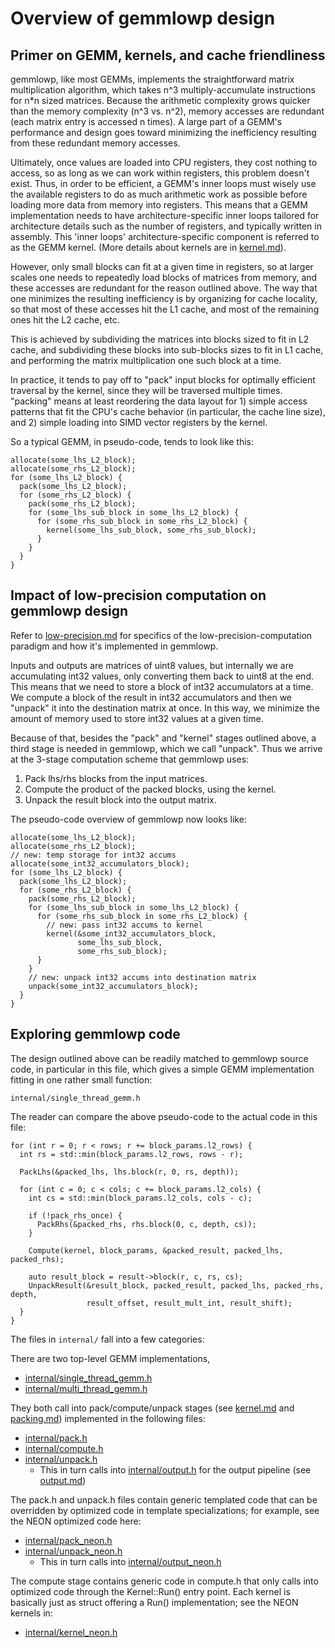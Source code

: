 # Overview of gemmlowp design

## Primer on GEMM, kernels, and cache friendliness

gemmlowp, like most GEMMs, implements the straightforward matrix multiplication
algorithm, which takes n^3 multiply-accumulate instructions for n*n sized
matrices. Because the arithmetic complexity grows quicker than the memory
complexity (n^3 vs. n^2), memory accesses are redundant (each matrix entry is
accessed n times). A large part of a GEMM's performance and design goes toward
minimizing the inefficiency resulting from these redundant memory accesses.

Ultimately, once values are loaded into CPU registers, they cost nothing to
access, so as long as we can work within registers, this problem doesn't exist.
Thus, in order to be efficient, a GEMM's inner loops must wisely use the
available registers to do as much arithmetic work as possible before loading
more data from memory into registers. This means that a GEMM implementation
needs to have architecture-specific inner loops tailored for architecture
details such as the number of registers, and typically written in assembly. This
'inner loops' architecture-specific component is referred to as the GEMM kernel.
(More details about kernels are in [kernel.md](kernel.md)).

However, only small blocks can fit at a given time in registers, so at larger
scales one needs to repeatedly load blocks of matrices from memory, and these
accesses are redundant for the reason outlined above. The way that one minimizes
the resulting inefficiency is by organizing for cache locality, so that most of
these accesses hit the L1 cache, and most of the remaining ones hit the L2
cache, etc.

This is achieved by subdividing the matrices into blocks sized to fit in L2
cache, and subdividing these blocks into sub-blocks sizes to fit in L1 cache,
and performing the matrix multiplication one such block at a time.

In practice, it tends to pay off to "pack" input blocks for optimally efficient
traversal by the kernel, since they will be traversed multiple times. "packing"
means at least reordering the data layout for 1) simple access patterns that fit
the CPU's cache behavior (in particular, the cache line size), and 2) simple
loading into SIMD vector registers by the kernel.

So a typical GEMM, in pseudo-code, tends to look like this:

```
allocate(some_lhs_L2_block);
allocate(some_rhs_L2_block);
for (some_lhs_L2_block) {
  pack(some_lhs_L2_block);
  for (some_rhs_L2_block) {
    pack(some_rhs_L2_block);
    for (some_lhs_sub_block in some_lhs_L2_block) {
      for (some_rhs_sub_block in some_rhs_L2_block) {
        kernel(some_lhs_sub_block, some_rhs_sub_block);
      }
    }
  }
}
```

## Impact of low-precision computation on gemmlowp design

Refer to [low-precision.md](low-precision.md) for specifics of the
low-precision-computation paradigm and how it's implemented in gemmlowp.

Inputs and outputs are matrices of uint8 values, but internally we are
accumulating int32 values, only converting them back to uint8 at the end. This
means that we need to store a block of int32 accumulators at a time. We compute
a block of the result in int32 accumulators and then we "unpack" it into the
destination matrix at once. In this way, we minimize the amount of memory used
to store int32 values at a given time.

Because of that, besides the "pack" and "kernel" stages outlined above, a third
stage is needed in gemmlowp, which we call "unpack". Thus we arrive at the
3-stage computation scheme that gemmlowp uses:

1.  Pack lhs/rhs blocks from the input matrices.
2.  Compute the product of the packed blocks, using the kernel.
3.  Unpack the result block into the output matrix.

The pseudo-code overview of gemmlowp now looks like:

```
allocate(some_lhs_L2_block);
allocate(some_rhs_L2_block);
// new: temp storage for int32 accums
allocate(some_int32_accumulators_block);
for (some_lhs_L2_block) {
  pack(some_lhs_L2_block);
  for (some_rhs_L2_block) {
    pack(some_rhs_L2_block);
    for (some_lhs_sub_block in some_lhs_L2_block) {
      for (some_rhs_sub_block in some_rhs_L2_block) {
        // new: pass int32 accums to kernel
        kernel(&some_int32_accumulators_block,
               some_lhs_sub_block,
               some_rhs_sub_block);
      }
    }
    // new: unpack int32 accums into destination matrix
    unpack(some_int32_accumulators_block);
  }
}
```

## Exploring gemmlowp code

The design outlined above can be readily matched to gemmlowp source code, in
particular in this file, which gives a simple GEMM implementation fitting in one
rather small function:

```
internal/single_thread_gemm.h
```

The reader can compare the above pseudo-code to the actual code in this file:

```
for (int r = 0; r < rows; r += block_params.l2_rows) {
  int rs = std::min(block_params.l2_rows, rows - r);

  PackLhs(&packed_lhs, lhs.block(r, 0, rs, depth));

  for (int c = 0; c < cols; c += block_params.l2_cols) {
    int cs = std::min(block_params.l2_cols, cols - c);

    if (!pack_rhs_once) {
      PackRhs(&packed_rhs, rhs.block(0, c, depth, cs));
    }

    Compute(kernel, block_params, &packed_result, packed_lhs, packed_rhs);

    auto result_block = result->block(r, c, rs, cs);
    UnpackResult(&result_block, packed_result, packed_lhs, packed_rhs, depth,
                 result_offset, result_mult_int, result_shift);
  }
}
```

The files in `internal/` fall into a few categories:

There are two top-level GEMM implementations,

*   [internal/single_thread_gemm.h](../internal/single_thread_gemm.h)
*   [internal/multi_thread_gemm.h](../internal/multi_thread_gemm.h)

They both call into pack/compute/unpack stages (see [kernel.md](kernel.md) and
[packing.md](packing.md)) implemented in the following files:

*   [internal/pack.h](../internal/pack.h)
*   [internal/compute.h](../internal/compute.h)
*   [internal/unpack.h](../internal/unpack.h)
    *   This in turn calls into [internal/output.h](../internal/output.h) for
        the output pipeline (see [output.md](output.md))

The pack.h and unpack.h files contain generic templated code that can be
overridden by optimized code in template specializations; for example, see the
NEON optimized code here:

*   [internal/pack_neon.h](../internal/pack_neon.h)
*   [internal/unpack_neon.h](../internal/unpack_neon.h)
    *   This in turn calls into
        [internal/output_neon.h](../internal/output_neon.h)

The compute stage contains generic code in compute.h that only calls into
optimized code through the Kernel::Run() entry point. Each kernel is basically
just as struct offering a Run() implementation; see the NEON kernels in:

*   [internal/kernel_neon.h](../internal/kernel_neon.h)
